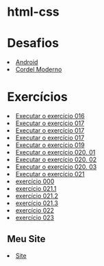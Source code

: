 # html-css
 
<h1>Desafios</h1>
<li><a href="https://jounys.github.io/html-css-2/desafios/d010/android.html">Android</a></li>
<li><a href="https://jounys.github.io/html-css-2/desafios/d012/index.html">Cordel Moderno</a></li>

<h1>Exercícios</h1>
<li><a href="https://jounys.github.io/html-css/exercicios/ex016/cor03.html">Executar o exercício 016</a></li>
<li><a href="https://jounys.github.io/html-css/exercicios/ex017/fonte01.html">Executar o exercício 017</a></li>
<li><a href="https://jounys.github.io/html-css/exercicios/ex017/fonte02.html">Executar o exercício 017</a></li>
<li><a href="https://jounys.github.io/html-css/exercicios/ex017/fonte03.html">Executar o exercício 017</a></li>
<li><a href="https://jounys.github.io/html-css/exercicios/ex019/seletor01.html">Executar o exercício 019</a></li>
<li><a href="https://jounys.github.io/html-css/exercicios/ex020/hover.html">Executar o exercício 020. 01</a></li>
<li><a href="https://jounys.github.io/html-css/exercicios/ex020/links.html">Executar o exercício 020. 02</a></li>

<li><a href="https://jounys.github.io/html-css/exercicios/ex020/pseudoclasse.html">Executar o exercício 020. 03
</a></li>

<li><a href="https://jounys.github.io/html-css/exercicios/ex021/caixa01.html">Executar o exercício 021</a></li>
<li><a href="https://jounys.github.io/html-css-2/exercicios/ex000/">exercício 000</a></li>
<li><a href="https://jounys.github.io/html-css-2/exercicios/ex021/caixa01.html">exercício 021.1</a></li>
<li><a href="https://jounys.github.io/html-css-2/exercicios/ex021/caixa02.html">exercício 021.2</a></li>
<li><a href="https://jounys.github.io/html-css-2/exercicios/ex021/caixa03.html">exercício 021.3</a></li>
<li><a href="https://jounys.github.io/html-css-2/exercicios/ex022/resumo.html">exercício 022</a></li>
<li><a href="https://jounys.github.io/html-css-2/exercicios/ex023/resumo.html">exercício 023</a></li>

<h2>Meu Site</h2>
<li><a href="https://jounys.github.io/html-css-2/site/">Site</a></li>
